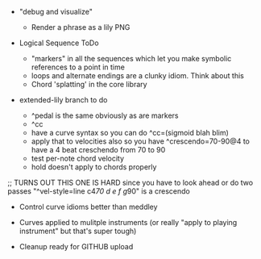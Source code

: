 * "debug and visualize"
  * Render a phrase as a lily PNG


* Logical Sequence ToDo
  * "markers" in all the sequences which let you make symbolic references to a point in time
  * loops and alternate endings are a clunky idiom. Think about this
  * Chord 'splatting' in the core library


* extended-lily branch to do
  - ^pedal is the same obviously as are markers
  - ^cc
  - have a curve syntax so you can do
    	 ^cc=(sigmoid blah blim)
  - apply that to velocities also so you have
    	  ^crescendo=70-90@4 to have a 4 beat creschendo from 70 to 90
  * test per-note chord velocity
  * hold doesn't apply to chords properly

;; TURNS OUT THIS ONE IS HARD since you have to look ahead or do two passes
"^vel-style=line c4*70 d e f g*90" is a crescendo

* Control curve idioms better than meddley
* Curves applied to mulitple instruments (or really "apply to playing instrument" but that's super tough)


* Cleanup ready for GITHUB upload



